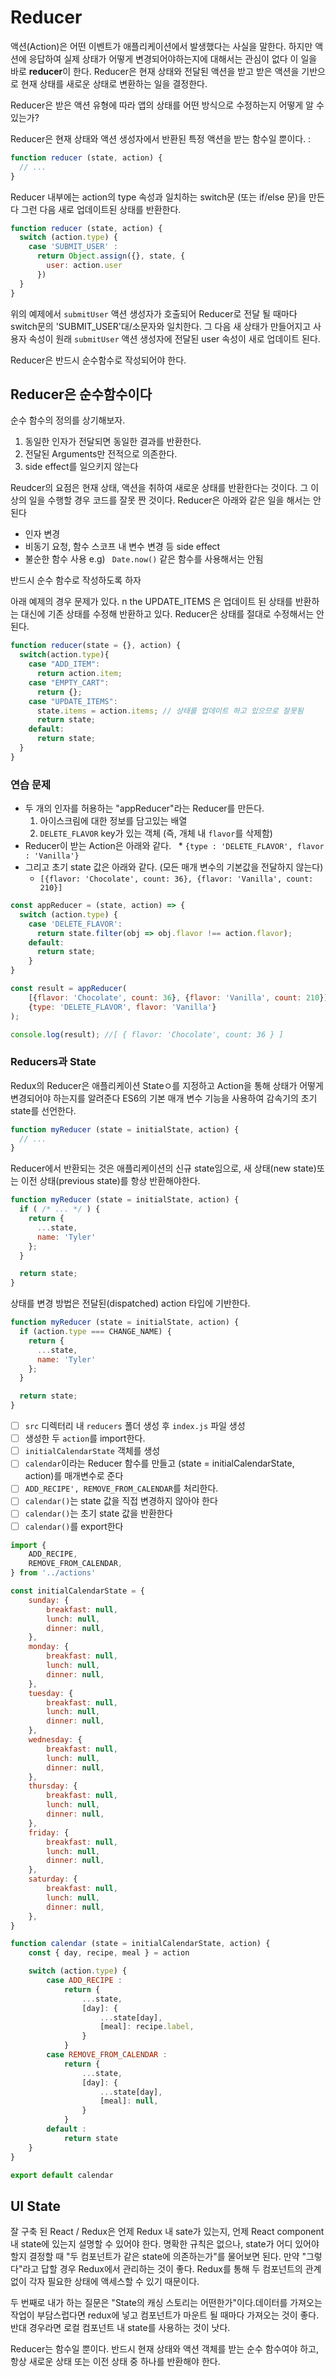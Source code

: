 # Reducer

액션(Action)은 어떤 이벤트가 애플리케이션에서 발생했다는 사실을 말한다. 하지만 액션에 응답하여 실제 상태가 어떻게 변경되어야하는지에 대해서는 관심이 없다 이 일을 바로 **reducer**이 한다. Reducer은 현재 상태와 전달된 액션을 받고 받은 액션을 기반으로 현재 상태를 새로운 상태로 변환하는 일을 결정한다.

Reducer은 받은 액션 유형에 따라 앱의 상태를 어떤 방식으로 수정하는지 어떻게 알 수 있는가?

Reducer은 현재 상태와 액션 생성자에서 반환된 특정 액션을 받는 함수일 뿐이다. :

```javascript
function reducer (state, action) {
  // ...
}
```

Reducer 내부에는 action의 type 속성과 일치하는 switch문 (또는 if/else 문)을 만든다 그런 다음 새로 업데이트된 상태를 반환한다.


```javascript
function reducer (state, action) {
  switch (action.type) {
    case 'SUBMIT_USER' :
      return Object.assign({}, state, {
        user: action.user
      })
  }
}
```

위의 예제에서 `submitUser` 액션 생성자가 호출되어 Reducer로 전달 될 때마다 switch문의 'SUBMIT_USER'대/소문자와 일치한다. 그 다음 새 상태가 만들어지고 사용자 속성이 원래 `submitUser` 액션 생성자에 전달된 user 속성이 새로 업데이트 된다.

Reducer은 반드시 순수함수로 작성되어야 한다.


## Reducer은 순수함수이다

순수 함수의 정의를 상기해보자.

1. 동일한 인자가 전달되면 동일한 결과를 반환한다.
2. 전달된 Arguments만 전적으로 의존한다.
3. side effect를 일으키지 않는다

Reudcer의 요점은 현재 상태, 액션을 취하여 새로운 상태를 반환한다는 것이다. 그 이상의 일을 수행할 경우 코드를 잘못 짠 것이다. Reducer은 아래와 같은 일을 해서는 안된다

* 인자 변경
* 비동기 요청, 함수 스코프 내 변수 변경 등 side effect
* 불순한 함수 사용 e.g) ` Date.now()` 같은 함수를 사용해서는 안됨

반드시 순수 함수로 작성하도록 하자


아래 예제의 경우 문제가 있다.
n the UPDATE_ITEMS 은 업데이트 된 상태를 반환하는 대신에 기존 상태를 수정해 반환하고 있다. Reducer은 상태를 절대로 수정해서는 안된다.

```javascript
function reducer(state = {}, action) {
  switch(action.type){
  	case "ADD_ITEM":
      return action.item;
    case "EMPTY_CART":
      return {};
    case "UPDATE_ITEMS":
      state.items = action.items; // 상태를 업데이트 하고 있으므로 잘못됨
      return state;
    default:
      return state;
  }
}
```


### 연습 문제

* 두 개의 인자를 허용하는 "appReducer"라는 Reducer를 만든다.
    1. 아이스크림에 대한 정보를 담고있는 배열
    2. `DELETE_FLAVOR` key가 있는 객체  (즉, 개체 내 `flavor`를 삭제함)
* Reducer이 받는 Action은 아래와 같다.
  * `{type : 'DELETE_FLAVOR', flavor : 'Vanilla'}`
* 그리고 초기 state 값은 아래와 같다. (모든 매개 변수의 기본값을 전달하지 않는다)
    * `[{flavor: 'Chocolate', count: 36}, {flavor: 'Vanilla', count: 210}]`
      

```javascript
const appReducer = (state, action) => {
  switch (action.type) {
  	case 'DELETE_FLAVOR':
  	  return state.filter(obj => obj.flavor !== action.flavor);
    default:
      return state;
    }
}

const result = appReducer(
	[{flavor: 'Chocolate', count: 36}, {flavor: 'Vanilla', count: 210}],
	{type: 'DELETE_FLAVOR', flavor: 'Vanilla'}
);

console.log(result); //[ { flavor: 'Chocolate', count: 36 } ]
```

### Reducers과 State
Redux의 Reducer은 애플리케이션 Stateㅇ를 지정하고 Action을 통해 상태가 어떻게 변경되어야 하는지를 알려준다 ES6의 기본 매개 변수 기능을 사용하여 감속기의 초기 state를 선언한다.

```javascript
function myReducer (state = initialState, action) {
  // ...
}
```
Reducer에서 반환되는 것은 애플리케이션의 신규 state임으로, 새 상태(new state)또는 이전 상태(previous state)를 항상 반환해야한다.

```javascript
function myReducer (state = initialState, action) {
  if ( /* ... */ ) {
    return {
      ...state,
      name: 'Tyler'
    };
  }

  return state;
}
```

상태를 변경 방법은 전달된(dispatched) action 타입에 기반한다.

```javascript
function myReducer (state = initialState, action) {
  if (action.type === CHANGE_NAME) {
    return {
      ...state,
      name: 'Tyler'
    };
  }

  return state;
}
```

- [ ] `src` 디렉터리 내  `reducers` 폴더 생성 후 `index.js` 파일 생성
- [ ] 생성한 두 `action`를 import한다.
- [ ] `initialCalendarState` 객체를 생성
- [ ] `calendar`이라는 Reducer 함수를 만들고 (state = initialCalendarState, action)를 매개변수로 준다 
- [ ] `ADD_RECIPE', REMOVE_FROM_CALENDAR`를 처리한다.
- [ ] `calendar()`는 state 값을 직접 변경하지 않아야 한다 
- [ ] `calendar()`는 초기 state 값을 반환한다
- [ ] `calendar()`를 export한다 

```javascript
import {
	ADD_RECIPE,
	REMOVE_FROM_CALENDAR,
} from '../actions'

const initialCalendarState = {
	sunday: {
		breakfast: null,
		lunch: null,
		dinner: null,
	},
	monday: {
		breakfast: null,
		lunch: null,
		dinner: null,
	},
	tuesday: {
		breakfast: null,
		lunch: null,
		dinner: null,
	},
	wednesday: {
		breakfast: null,
		lunch: null,
		dinner: null,
	},
	thursday: {
		breakfast: null,
		lunch: null,
		dinner: null,
	},
	friday: {
		breakfast: null,
		lunch: null,
		dinner: null,
	},
	saturday: {
		breakfast: null,
		lunch: null,
		dinner: null,
	},
}

function calendar (state = initialCalendarState, action) {
	const { day, recipe, meal } = action

	switch (action.type) {
		case ADD_RECIPE :
			return {
				...state,
				[day]: {
					...state[day],
					[meal]: recipe.label,
				}
			}
		case REMOVE_FROM_CALENDAR :
			return {
				...state,
				[day]: {
					...state[day],
					[meal]: null,
				}
			}
		default :
			return state
	}
}

export default calendar
```

## UI State

잘 구축 된 React / Redux은 언제 Redux 내 sate가 있는지, 언제 React component 내 state에 있는지 설명할 수 있어야 한다. 명확한 규칙은 없으나, state가 어디 있어야할지 결정할 때 "두 컴포넌트가 같은 state에 의존하는가"를 물어보면 된다. 만약 "그렇다"라고 답할 경우 Redux에서 관리하는 것이 좋다. Redux를 통해 두 컴포넌트의 관계 없이 각자 필요한 상태에 액세스할 수 있기 때문이다.

두 번째로 내가 하는 질문은 "State의 캐싱 스토리는 어떤한가"이다.데이터를 가져오는 작업이 부담스럽다면 redux에 넣고 컴포넌트가 마운트 될 때마다 가져오는 것이 좋다. 반대 경우라면 로컬 컴포넌트 내 state를 사용하는 것이 낫다. 
 
Reducer는 함수일 뿐이다. 반드시 현재 상태와 액션 객체를 받는 순수 함수여야 하고, 항상 새로운 상태 또는 이전 상태 중 하나를 반환해야 한다.



